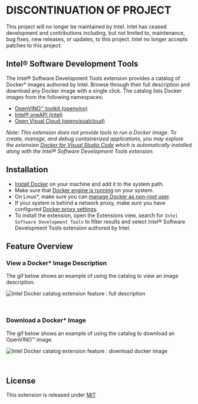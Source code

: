 # DISCONTINUATION OF PROJECT #
This project will no longer be maintained by Intel.
Intel has ceased development and contributions including, but not limited to, maintenance, bug fixes, new releases, or updates, to this project.
Intel no longer accepts patches to this project.
## Intel® Software Development Tools
The Intel® Software Development Tools extension provides a catalog of Docker* images authored by Intel. Browse through their full description and download any Docker image with a single click. The catalog lists Docker images from the following namespaces:  
* [OpenVINO™ toolkit (openvino)](https://hub.docker.com/u/openvino)
* [Intel® oneAPI (intel) ](https://hub.docker.com/u/intel)
* [Open Visual Cloud (openvisualcloud) ](https://hub.docker.com/u/openvisualcloud)

<i>Note: This extension does not provide tools to run a Docker image. To create, manage, and debug containerized applications, you may explore the extension [Docker for Visual Studio Code](https://marketplace.visualstudio.com/items?itemName=ms-azuretools.vscode-docker) which is automatically installed along with the Intel® Software Development Tools extension.</i> 

## Installation
* [Install Docker](https://docs.docker.com/install/) on your machine and add it to the system path.
* Make sure that [Docker engine is running](https://docs.docker.com/engine/reference/commandline/version/) on your system.
* On Linux*, make sure you can [manage Docker as non-root user](https://docs.docker.com/engine/install/linux-postinstall/#manage-docker-as-a-non-root-user).
* If your system is behind a network proxy, make sure you have configured [Docker proxy settings](https://docs.docker.com/config/daemon/systemd/#httphttps-proxy).
* To install the extension, open the Extensions view, search for `Intel Software Development Tools` to filter results and select Intel® Software Development Tools extension authored by Intel. 

## Feature Overview  

### View a Docker* Image Description
The gif below shows an example of using the catalog to view an image description.  

![Intel Docker catalog extension feature : full description](/resources/readme/full-description.gif)

<br>

### Download a Docker* Image
The gif below shows an example of using the catalog to download an OpenVINO™ image.  

![Intel Docker catalog extension feature : download docker image](/resources/readme/download_docker_image.gif)

<br>



## License 

This extension is released under [MIT](./LICENSE.md)
